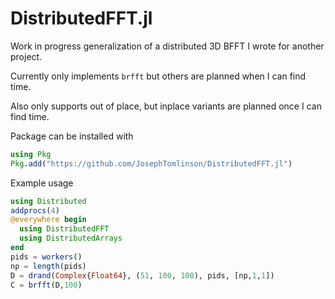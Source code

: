 # DistributedFFT.jl
Work in progress generalization of a distributed 3D BFFT I wrote for another project.

Currently only implements `brfft` but others are planned when I can find time.

Also only supports out of place, but inplace variants are planned once I can find time.

Package can be installed with

```julia
using Pkg
Pkg.add("https://github.com/JosephTomlinson/DistributedFFT.jl")
```

Example usage
```julia
using Distributed
addprocs(4)
@everywhere begin
  using DistributedFFT
  using DistributedArrays
end
pids = workers()
np = length(pids)
D = drand(Complex{Float64}, (51, 100, 100), pids, [np,1,1])
C = brfft(D,100)
```
